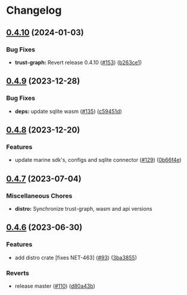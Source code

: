 # Changelog

## [0.4.10](https://github.com/fluencelabs/trust-graph/compare/distro-v0.4.9...distro-v0.4.10) (2024-01-03)


### Bug Fixes

* **trust-graph:** Revert release 0.4.10 ([#153](https://github.com/fluencelabs/trust-graph/issues/153)) ([b263ce1](https://github.com/fluencelabs/trust-graph/commit/b263ce1fb13b937b629608ede35b6f436023dcac))

## [0.4.9](https://github.com/fluencelabs/trust-graph/compare/distro-v0.4.8...distro-v0.4.9) (2023-12-28)


### Bug Fixes

* **deps:** update sqlite wasm ([#135](https://github.com/fluencelabs/trust-graph/issues/135)) ([c59451d](https://github.com/fluencelabs/trust-graph/commit/c59451de04ba79152fa8d600a7b456ab24766dd0))

## [0.4.8](https://github.com/fluencelabs/trust-graph/compare/distro-v0.4.7...distro-v0.4.8) (2023-12-20)


### Features

* update marine sdk's, configs and sqlite connector ([#129](https://github.com/fluencelabs/trust-graph/issues/129)) ([0b66f4e](https://github.com/fluencelabs/trust-graph/commit/0b66f4e0536633879de46f69ac8391c72ece7e77))

## [0.4.7](https://github.com/fluencelabs/trust-graph/compare/distro-v0.4.6...distro-v0.4.7) (2023-07-04)


### Miscellaneous Chores

* **distro:** Synchronize trust-graph, wasm and api versions

## [0.4.6](https://github.com/fluencelabs/trust-graph/compare/distro-v0.4.5...distro-v0.4.6) (2023-06-30)


### Features

* add distro crate [fixes NET-463] ([#93](https://github.com/fluencelabs/trust-graph/issues/93)) ([3ba3855](https://github.com/fluencelabs/trust-graph/commit/3ba3855892ae355962212a0a42099dd9f9820800))


### Reverts

* release master ([#110](https://github.com/fluencelabs/trust-graph/issues/110)) ([d80a43b](https://github.com/fluencelabs/trust-graph/commit/d80a43bcff721aff8fadf3d2d5c252804ce27a6c))
